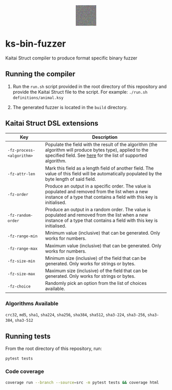 <img style="display: block; margin-left: auto; margin-right: auto;" src='misc/logo.png' width=64px>

# ks-bin-fuzzer

Kaitai Struct compiler to produce format specific binary fuzzer

## Running the compiler

1. Run the `run.sh` script provided in the root directory of this repository and provide the Kaitai Struct file to the script. For example: `./run.sh definitions/animal.ksy`

2. The generated fuzzer is located in the `build` directory.

## Kaitai Struct DSL extensions

| Key                       | Description                                                                                                                                                                                         |
| ------------------------- | --------------------------------------------------------------------------------------------------------------------------------------------------------------------------------------------------- |
| `-fz-process-<algorithm>` | Populate the field with the result of the algorithm (the algorithm will produce bytes type), applied to the specified field. See [here](#algorithms-available) for the list of supported algorithm. |
| `-fz-attr-len`            | Mark this field as a length field of another field. The value of this field will be automatically populated by the byte length of said field.                                                       |
| `-fz-order`               | Produce an output in a specific order. The value is populated and removed from the list when a new instance of a type that contains a field with this key is initialised. |
| `-fz-random-order`        | Produce an output in a random order. The value is populated and removed from the list when a new instance of a type that contains a field with this key is initialised. |
| `-fz-range-min`           | Minimum value (inclusive) that can be generated. Only works for numbers.                                                                                                                            |
| `-fz-range-max`           | Maximum value (inclusive) that can be generated. Only works for numbers.                                                                                                                            |
| `-fz-size-min`            | Minimum size (inclusive) of the field that can be generated. Only works for strings or bytes.                                                                                                       |
| `-fz-size-max`            | Maximum size (inclusive) of the field that can be generated. Only works for strings or bytes.                                                                                                       |
| `-fz-choice`              | Randomly pick an option from the list of choices available.                                                                                                                                         |

### Algorithms Available

`crc32`,
`md5`,
`sha1`,
`sha224`,
`sha256`,
`sha384`,
`sha512`,
`sha3-224`,
`sha3-256`,
`sha3-384`,
`sha3-512`

## Running tests

From the root directory of this repository, run:

```
pytest tests
```

### Code coverage

```sh
coverage run --branch --source=src -m pytest tests && coverage html
```
